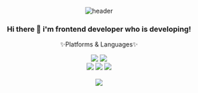 <div align="center">
  

![header](https://capsule-render.vercel.app/api?text=hyeokii%Github&fontColor=d6ace6&type=waving)

### Hi there 👋 i'm frontend developer who is developing!

✨Platforms & Languages✨
<div>
  <img src="https://img.shields.io/badge/HTML5-E34F26?&logo=html5&logoColor=white"/>
  <img src="https://img.shields.io/badge/CSS3-1572B6?&logo=CSS3&logoColor=white" />
  <br>
  <img src="https://img.shields.io/badge/JAVASCRIPT-F7DF1E?&logo=javascript&logoColor=black" />
  <img src="https://img.shields.io/badge/TYPESCRIPT-3178C6?&logo=typescript&logoColor=white" />
  <img src="https://img.shields.io/badge/react-61DAFB?&logo=react&logoColor=black" />
</div>

<br>
<img src="https://github-readme-stats.vercel.app/api/top-langs/?username=hyeokii&layout=compact">
</div>
<!--
**gurworla/gurworla** is a ✨ _special_ ✨ repository because its `README.md` (this file) appears on your GitHub profile.

Here are some ideas to get you started:

- 🔭 I’m currently working on ...
- 🌱 I’m currently learning ...
- 👯 I’m looking to collaborate on ...
- 🤔 I’m looking for help with ...
- 💬 Ask me about ...
- 📫 How to reach me: ...
- 😄 Pronouns: ...
- ⚡ Fun fact: ...
-->
